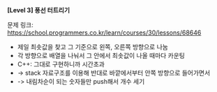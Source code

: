 **[Level 3] 풍선 터트리기**

문제 링크: https://school.programmers.co.kr/learn/courses/30/lessons/68646

* 제일 최솟값을 찾고 그 기준으로 왼쪽, 오른쪽 방향으로 나눔
* 각 방향으로 배열을 나눠서 그 안에서 최솟값이 나올 때마다 카운팅
* C++: 그대로 구현하니까 시간초과
* -> stack 자료구조를 이용해 반대로 바깥에서부터 안쪽 방향으로 들어가면서
* -> 내림차순이 되는 숫자들만 push해서 개수 세기

